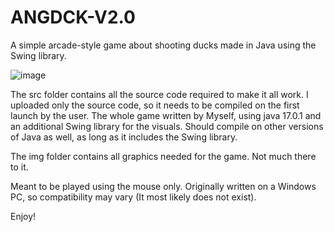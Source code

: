 # ANGDCK-V2.0
A simple arcade-style game about shooting ducks made in Java using the Swing library.

![image](https://user-images.githubusercontent.com/104395404/228701736-7f8bca00-0257-4d2b-9df6-d4b1f200fee9.png)

The src folder contains all the source code required to make it all work.
  I uploaded only the source code, so it needs to be compiled on the first launch by the user.
  The whole game written by Myself, using java 17.0.1 and an additional Swing library for the visuals.
  Should compile on other versions of Java as well, as long as it includes the Swing library.

The img folder contains all graphics needed for the game. Not much there to it.

Meant to be played using the mouse only. 
Originally written on a Windows PC, so compatibility may vary (It most likely does not exist).

Enjoy!

